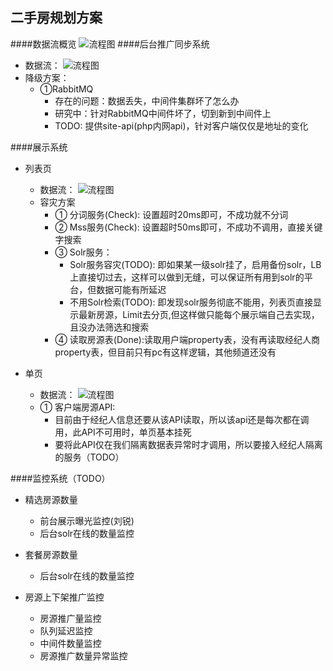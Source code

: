## 二手房规划方案

####数据流概览
![流程图](images/esf_plan1.png)
####后台推广同步系统
* 数据流：
![流程图](images/esf_plan2.png)
* 降级方案：
    * ①RabbitMQ
        * 存在的问题：数据丢失，中间件集群坏了怎么办 
        * 研究中：针对RabbitMQ中间件坏了，切到新到中间件上
        * TODO: 提供site-api(php内网api)，针对客户端仅仅是地址的变化

####展示系统
* 列表页
    * 数据流：
         ![流程图](images/esf_plan3.png)
    * 容灾方案
        * ① 分词服务(Check): 设置超时20ms即可，不成功就不分词
        * ② Mss服务(Check): 设置超时50ms即可，不成功不调用，直接关键字搜索
        * ③ Solr服务：
            * Solr服务容灾(TODO): 即如果某一级solr挂了，启用备份solr，LB上直接切过去，这样可以做到无缝，可以保证所有用到solr的平台，但数据可能有所延迟
            * 不用Solr检索(TODO): 即发现solr服务彻底不能用，列表页直接显示最新房源，Limit去分页,但这样做只能每个展示端自己去实现，且没办法筛选和搜索
        * ④ 读取房源表(Done):读取用户端property表，没有再读取经纪人商property表，但目前只有pc有这样逻辑，其他频道还没有
    
* 单页
    * 数据流：
         ![流程图](images/esf_plan4.png)
    * ① 客户端房源API:
        * 目前由于经纪人信息还要从该API读取，所以该api还是每次都在调用，此API不可用时，单页基本挂死
        * 要将此API仅在我们隔离数据表异常时才调用，所以要接入经纪人隔离的服务（TODO）
         
####监控系统（TODO）

* 精选房源数量
   * 前台展示曝光监控(刘锐)
   * 后台solr在线的数量监控 
    
* 套餐房源数量
   * 后台solr在线的数量监控
    
* 房源上下架推广监控
    * 房源推广量监控
    * 队列延迟监控
    * 中间件数量监控
    * 房源推广数量异常监控 
